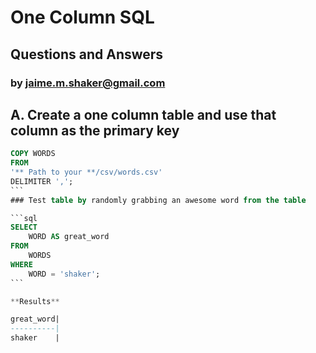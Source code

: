# One Column SQL
## Questions and Answers
### by jaime.m.shaker@gmail.com

## A. Create a one column table and use that column as the primary key
````sql
COPY WORDS
FROM
'** Path to your **/csv/words.csv'
DELIMITER ',';
```
### Test table by randomly grabbing an awesome word from the table

```sql
SELECT
	WORD AS great_word
FROM
	WORDS
WHERE
	WORD = 'shaker';
```

**Results**

great_word|
----------|
shaker    |
